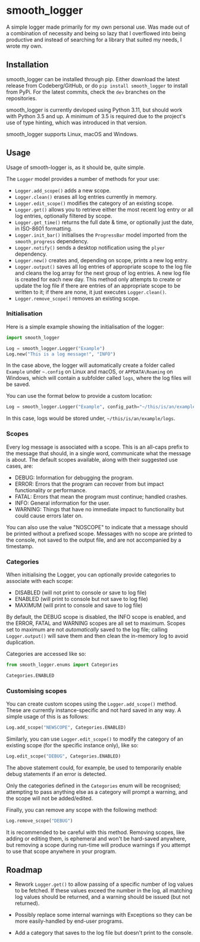 # smooth_logger

A simple logger made primarily for my own personal use. Was made out of a combination of necessity and being so lazy that I overflowed into being productive and instead of searching for a library that suited my needs, I wrote my own.

## Installation

smooth_logger can be installed through pip. Either download the latest release from Codeberg/GitHub, or do `pip install smooth_logger` to install from PyPi. For the latest commits, check the `dev` branches on the repositories.

smooth_logger is currently devloped using Python 3.11, but should work with Python 3.5 and up. A minimum of 3.5 is required due to the project's use of type hinting, which was introduced in that version.

smooth_logger supports Linux, macOS and Windows.

## Usage

Usage of smooth-logger is, as it should be, quite simple.

The `Logger` model provides a number of methods for your use:

- `Logger.add_scope()` adds a new scope.
- `Logger.clean()` erases all log entries currently in memory.
- `Logger.edit_scope()` modifies the category of an existing scope.
- `Logger.get()` allows you to retrieve either the most recent log entry or all log entries, optionally filtered by scope.
- `Logger.get_time()` returns the full date & time, or optionally just the date, in ISO-8601 formatting.
- `Logger.init_bar()` initialises the `ProgressBar` model imported from the `smooth_progress` dependency.
- `Logger.notify()` sends a desktop notification using the `plyer` dependency.
- `Logger.new()` creates and, depending on scope, prints a new log entry.
- `Logger.output()` saves all log entries of appropriate scope to the log file and cleans the log array for the next group of log entries. A new log file is created for each new day. This method only attempts to create or update the log file if there are entries of an appropriate scope to be written to it; if there are none, it just executes `Logger.clean()`.
- `Logger.remove_scope()` removes an existing scope.

### Initialisation

Here is a simple example showing the initialisation of the logger:

```py
import smooth_logger

Log = smooth_logger.Logger("Example")
Log.new("This is a log message!", "INFO")
```

In the case above, the logger will automatically create a folder called `Example` under `~.config` on Linux and macOS, or `APPDATA\Roaming` on Windows, which will contain a subfolder called `logs`, where the log files will be saved.

You can use the format below to provide a custom location:

```py
Log = smooth_logger.Logger("Example", config_path="~/this/is/an/example")
```

In this case, logs would be stored under, `~/this/is/an/example/logs`.

### Scopes

Every log message is associated with a scope. This is an all-caps prefix to the message that should, in a single word, communicate what the message is about. The default scopes available, along with their suggested use cases, are:

- DEBUG: Information for debugging the program.
- ERROR: Errors that the program can recover from but impact functionality or performance.
- FATAL: Errors that mean the program must continue; handled crashes.
- INFO: General information for the user.
- WARNING: Things that have no immediate impact to functionality but could cause errors later on.

You can also use the value "NOSCOPE" to indicate that a message should be printed without a prefixed scope. Messages with no scope are printed to the console, not saved to the output file, and are not accompanied by a timestamp.

### Categories

When initialising the Logger, you can optionally provide categories to associate with each scope:

- DISABLED (will not print to console or save to log file)
- ENABLED (will print to console but not save to log file)
- MAXIMUM (will print to console and save to log file)

By default, the DEBUG scope is disabled, the INFO scope is enabled, and the ERROR, FATAL and WARNING scopes are all set to maximum. Scopes set to maximum are not *automatically* saved to the log file; calling `Logger.output()` will save them and then clean the in-memory log to avoid duplication.

Categories are accessed like so:

```py
from smooth_logger.enums import Categories

Categories.ENABLED
```

### Customising scopes

You can create custom scopes using the `Logger.add_scope()` method. These are currently instance-specific and not hard saved in any way. A simple usage of this is as follows:

```py
Log.add_scope("NEWSCOPE", Categories.ENABLED)
```

Similarly, you can use `Logger.edit_scope()` to modify the category of an existing scope (for the specific instance only), like so:

```py
Log.edit_scope("DEBUG", Categories.ENABLED)
```

The above statement could, for example, be used to temporarily enable debug statements if an error is detected.

Only the categories defined in the `Categories` enum will be recognised; attempting to pass anything else as a category will prompt a warning, and the scope will not be added/edited.

Finally, you can remove any scope with the following method:

```py
Log.remove_scope("DEBUG")
```

It is recommended to be careful with this method. Removing scopes, like adding or editing them, is ephemeral and won't be hard-saved anywhere, but removing a scope during run-time will produce warnings if you attempt to use that scope anywhere in your program.

## Roadmap

- Rework `Logger.get()` to allow passing of a specific number of log values to be fetched. If these values exceed the number in the log, all matching log values should be returned, and a warning should be issued (but not returned).

- Possibly replace some internal warnings with Exceptions so they can be more easily-handled by end-user programs.

- Add a category that saves to the log file but doesn't print to the console.
